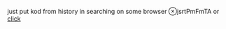 just put kod from history in searching on some browser ⊗jsrtPmFmTA
or [click](https://code.mu/ru/javascript/framework/react/book/prime/forming/table/)
